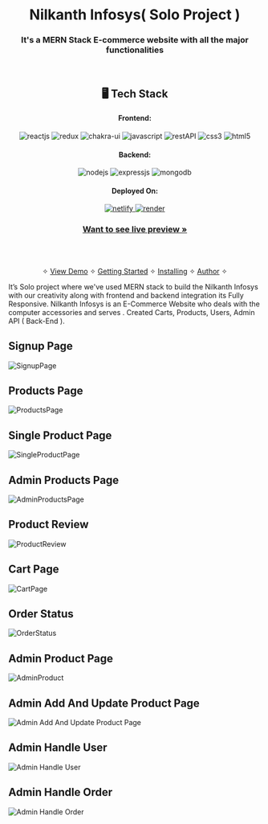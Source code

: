 <h1 align="center">Nilkanth Infosys( Solo Project )</h1>

<h3 align="center">It's a MERN Stack E-commerce website with all the major functionalities</h3>

<br />


<h2 align="center">🖥️ Tech Stack</h2>

<h4 align="center">Frontend:</h4>

<p align="center">
  <img src="https://img.shields.io/badge/React-20232A?style=for-the-badge&logo=react&logoColor=61DAFB" alt="reactjs" />
  <img src="https://img.shields.io/badge/Redux-593D88?style=for-the-badge&logo=redux&logoColor=white" alt="redux" />
  <img src="https://img.shields.io/badge/Chakra%20UI-3bc7bd?style=for-the-badge&logo=chakraui&logoColor=white" alt="chakra-ui" />
  <img src="https://img.shields.io/badge/JavaScript-323330?style=for-the-badge&logo=javascript&logoColor=F7DF1E" alt="javascript" />
  <img src="https://img.shields.io/badge/Rest_API-02303A?style=for-the-badge&logo=react-router&logoColor=white" alt="restAPI" />
  <img src="https://img.shields.io/badge/CSS3-1572B6?style=for-the-badge&logo=css3&logoColor=white" alt="css3" />
  <img src="https://img.shields.io/badge/HTML5-E34F26?style=for-the-badge&logo=html5&logoColor=white" alt="html5" />
</p>


<h4 align="center">Backend:</h4>

<p align="center">
  <img src="https://img.shields.io/badge/Node.js-339933?style=for-the-badge&logo=nodedotjs&logoColor=white" alt="nodejs" />
  <img src="https://img.shields.io/badge/Express.js-000000?style=for-the-badge&logo=express&logoColor=white" alt="expressjs" />
  <img src="https://img.shields.io/badge/MongoDB-4EA94B?style=for-the-badge&logo=mongodb&logoColor=white" alt="mongodb" />

</p>

<h4 align="center">Deployed On:</h4>

<p align="center">
<a href="https://dailyshope.netlify.app/">
  <img src="https://img.shields.io/badge/Netlify-00C7B7?style=for-the-badge&logo=netlify&logoColor=white" alt="netlify" />
</a>  
<a href="">
  <img src="https://img.shields.io/badge/render-5458F6?style=for-the-badge&logo=render&logoColor=white" alt="render" />
  </a>
</p>

<h3 align="center"><a href="https://nilkanth-infosys.netlify.app/"><strong>Want to see live preview »</strong></a></h3>


<br />

<p align="center">
  <br />&#10023;
  <a href="https://dailyshope.netlify.app/">View Demo</a> &#10023;
  <a href="#Getting-Started">Getting Started</a> &#10023; 
  <a href="#Install">Installing</a> &#10023;
  <a href="#Contact">Author</a> &#10023;
</p>

It’s Solo project where we've used MERN stack to build the Nilkanth Infosys with our creativity along with frontend and backend integration
its Fully Responsive. Nilkanth Infosys is an E-Commerce Website who deals with the computer accessories and serves . Created Carts, Products, Users, Admin API ( Back-End ).

## Signup Page
![SignupPage](https://github.com/akshaypatel80/nilkanth-infosys/blob/main/frontend/public/Screenshorts/Screenshot%20(174).png)

## Products Page
![ProductsPage](https://github.com/akshaypatel80/nilkanth-infosys/blob/main/frontend/public/Screenshorts/Screenshot%20(166).png)

## Single Product Page
![SingleProductPage](https://github.com/akshaypatel80/nilkanth-infosys/blob/main/frontend/public/Screenshorts/Screenshot%20(171).png)

## Admin Products Page
![AdminProductsPage](https://github.com/vraj79/faithful-lock-5927/blob/fw20_1138_day-4/frontend/public/project_ss/Screenshot%20(66).png)

## Product Review 
![ProductReview](https://github.com/akshaypatel80/nilkanth-infosys/blob/main/frontend/public/Screenshorts/Screenshot%20(172).png)

## Cart Page
![CartPage](https://github.com/akshaypatel80/nilkanth-infosys/blob/main/frontend/public/Screenshorts/Screenshot%20(173).png)

## Order Status
![OrderStatus](https://github.com/akshaypatel80/nilkanth-infosys/blob/main/frontend/public/Screenshorts/Screenshot%20(175).png) 

## Admin Product Page
![AdminProduct](https://github.com/akshaypatel80/nilkanth-infosys/blob/main/frontend/public/Screenshorts/Screenshot%20(167).png)

## Admin Add And Update Product Page
![Admin Add And Update Product Page](https://github.com/akshaypatel80/nilkanth-infosys/blob/main/frontend/public/Screenshorts/Screenshot%20(168).png)

## Admin Handle User
![Admin Handle User](https://github.com/akshaypatel80/nilkanth-infosys/blob/main/frontend/public/Screenshorts/Screenshot%20(169).png)

## Admin Handle Order
![Admin Handle Order](https://github.com/akshaypatel80/nilkanth-infosys/blob/main/frontend/public/Screenshorts/Screenshot%20(170).png)


